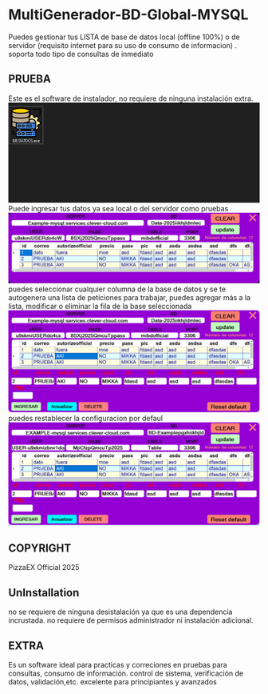 
# MultiGenerador-BD-Global-MYSQL
Puedes gestionar tus LISTA de base de datos local (offline 100%) o de servidor (requisito internet para su uso de consumo de informacion) . soporta todo tipo de consultas de inmediato  

## PRUEBA

Este es el software de instalador, no requiere de ninguna instalación extra.
![software](IMG/1.png)
Puede ingresar tus datos ya sea local o del servidor como pruebas
![software2](IMG/2.png)
puedes seleccionar cualquier columna de la base de datos y se te autogenera una lista de peticiones para trabajar, puedes agregar más a la lista, modificar o eliminar la fila de la base seleccionada
![software3](IMG/3.png)
puedes restablecer la configuracion por defaul
![software4](IMG/4.png)
 
  
## COPYRIGHT
PizzaEX Official 2025

## UnInstallation
no se requiere de ninguna desistalación ya que es una dependencia incrustada. no requiere de permisos administrador ni instalación adicional.

## EXTRA
Es un software ideal para practicas y correciones en pruebas para consultas, consumo de información. control de sistema, verificación de datos, validación,etc. excelente para principiantes y avanzados
